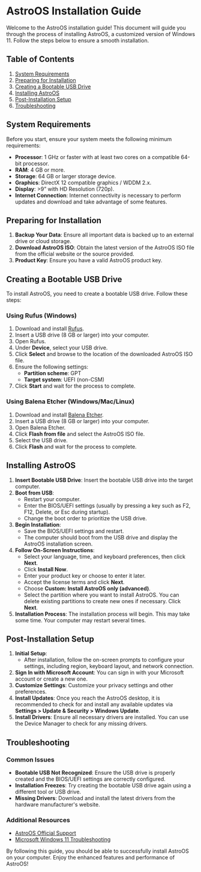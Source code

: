 # AstroOS Installation Guide

Welcome to the AstroOS installation guide! This document will guide you through the process of installing AstroOS, a customized version of Windows 11. Follow the steps below to ensure a smooth installation.

## Table of Contents

1. [System Requirements](#system-requirements)
2. [Preparing for Installation](#preparing-for-installation)
3. [Creating a Bootable USB Drive](#creating-a-bootable-usb-drive)
4. [Installing AstroOS](#installing-astroos)
5. [Post-Installation Setup](#post-installation-setup)
6. [Troubleshooting](#troubleshooting)

## System Requirements

Before you start, ensure your system meets the following minimum requirements:

- **Processor**: 1 GHz or faster with at least two cores on a compatible 64-bit processor.
- **RAM**: 4 GB or more.
- **Storage**: 64 GB or larger storage device.
- **Graphics**: DirectX 12 compatible graphics / WDDM 2.x.
- **Display**: >9” with HD Resolution (720p).
- **Internet Connection**: Internet connectivity is necessary to perform updates and download and take advantage of some features.

## Preparing for Installation

1. **Backup Your Data**: Ensure all important data is backed up to an external drive or cloud storage.
2. **Download AstroOS ISO**: Obtain the latest version of the AstroOS ISO file from the official website or the source provided.
3. **Product Key**: Ensure you have a valid AstroOS product key.

## Creating a Bootable USB Drive

To install AstroOS, you need to create a bootable USB drive. Follow these steps:

### Using Rufus (Windows)

1. Download and install [Rufus](https://rufus.ie/).
2. Insert a USB drive (8 GB or larger) into your computer.
3. Open Rufus.
4. Under **Device**, select your USB drive.
5. Click **Select** and browse to the location of the downloaded AstroOS ISO file.
6. Ensure the following settings:
   - **Partition scheme**: GPT
   - **Target system**: UEFI (non-CSM)
7. Click **Start** and wait for the process to complete.

### Using Balena Etcher (Windows/Mac/Linux)

1. Download and install [Balena Etcher](https://www.balena.io/etcher/).
2. Insert a USB drive (8 GB or larger) into your computer.
3. Open Balena Etcher.
4. Click **Flash from file** and select the AstroOS ISO file.
5. Select the USB drive.
6. Click **Flash** and wait for the process to complete.

## Installing AstroOS

1. **Insert Bootable USB Drive**: Insert the bootable USB drive into the target computer.
2. **Boot from USB**:
   - Restart your computer.
   - Enter the BIOS/UEFI settings (usually by pressing a key such as F2, F12, Delete, or Esc during startup).
   - Change the boot order to prioritize the USB drive.
3. **Begin Installation**:
   - Save the BIOS/UEFI settings and restart.
   - The computer should boot from the USB drive and display the AstroOS installation screen.
4. **Follow On-Screen Instructions**:
   - Select your language, time, and keyboard preferences, then click **Next**.
   - Click **Install Now**.
   - Enter your product key or choose to enter it later.
   - Accept the license terms and click **Next**.
   - Choose **Custom: Install AstroOS only (advanced)**.
   - Select the partition where you want to install AstroOS. You can delete existing partitions to create new ones if necessary. Click **Next**.
5. **Installation Process**: The installation process will begin. This may take some time. Your computer may restart several times.

## Post-Installation Setup

1. **Initial Setup**:
   - After installation, follow the on-screen prompts to configure your settings, including region, keyboard layout, and network connection.
2. **Sign In with Microsoft Account**: You can sign in with your Microsoft account or create a new one.
3. **Customize Settings**: Customize your privacy settings and other preferences.
4. **Install Updates**: Once you reach the AstroOS desktop, it is recommended to check for and install any available updates via **Settings > Update & Security > Windows Update**.
5. **Install Drivers**: Ensure all necessary drivers are installed. You can use the Device Manager to check for any missing drivers.

## Troubleshooting

### Common Issues

- **Bootable USB Not Recognized**: Ensure the USB drive is properly created and the BIOS/UEFI settings are correctly configured.
- **Installation Freezes**: Try creating the bootable USB drive again using a different tool or USB drive.
- **Missing Drivers**: Download and install the latest drivers from the hardware manufacturer's website.

### Additional Resources

- [AstroOS Official Support](https://astroos.support)
- [Microsoft Windows 11 Troubleshooting](https://support.microsoft.com/en-us/windows)

By following this guide, you should be able to successfully install AstroOS on your computer. Enjoy the enhanced features and performance of AstroOS!
